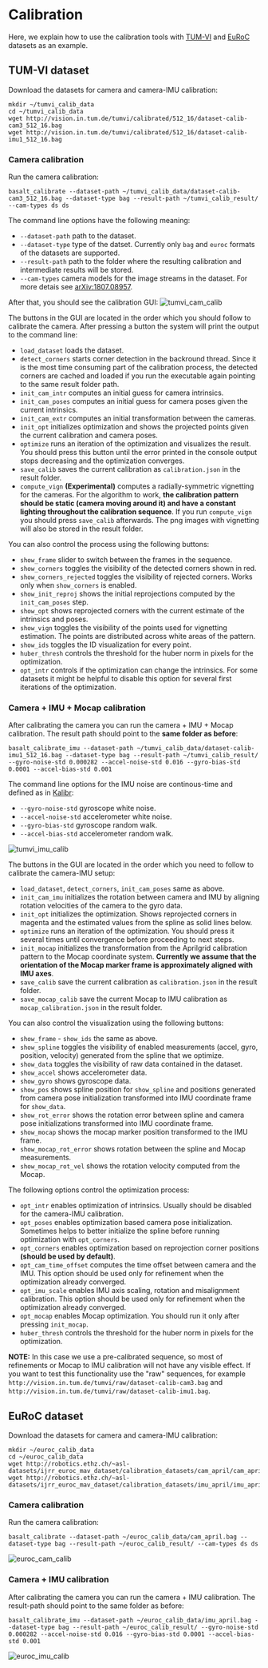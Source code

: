 # Calibration

Here, we explain how to use the calibration tools with [TUM-VI](https://vision.in.tum.de/data/datasets/visual-inertial-dataset) and [EuRoC](https://projects.asl.ethz.ch/datasets/doku.php?id=kmavvisualinertialdatasets) datasets as an example.


## TUM-VI dataset
Download the datasets for camera and camera-IMU calibration:
```
mkdir ~/tumvi_calib_data
cd ~/tumvi_calib_data
wget http://vision.in.tum.de/tumvi/calibrated/512_16/dataset-calib-cam3_512_16.bag
wget http://vision.in.tum.de/tumvi/calibrated/512_16/dataset-calib-imu1_512_16.bag
```

### Camera calibration
Run the camera calibration:
```
basalt_calibrate --dataset-path ~/tumvi_calib_data/dataset-calib-cam3_512_16.bag --dataset-type bag --result-path ~/tumvi_calib_result/ --cam-types ds ds
```
The command line options have the following meaning:
* `--dataset-path` path to the dataset.
* `--dataset-type` type of the datset. Currently only `bag` and `euroc` formats of the datasets are supported.
* `--result-path` path to the folder where the resulting calibration and intermediate results will be stored.
* `--cam-types` camera models for the image streams in the dataset. For more detais see [arXiv:1807.08957](https://arxiv.org/abs/1807.08957).

After that, you should see the calibration GUI:
![tumvi_cam_calib](doc/img/tumvi_cam_calib.png)

The buttons in the GUI are located in the order which you should follow to calibrate the camera. After pressing a button the system will print the output to the command line:
* `load_dataset` loads the dataset.
* `detect_corners` starts corner detection in the backround thread. Since it is the most time consuming part of the calibration process, the detected corners are cached and loaded if you run the executable again pointing to the same result folder path.
* `init_cam_intr` computes an initial guess for camera intrinsics.
* `init_cam_poses` computes an initial guess for camera poses given the current intrinsics.
* `init_cam_extr` computes an initial transformation between the cameras.
* `init_opt` initializes optimization and shows the projected points given the current calibration and camera poses.
* `optimize` runs an iteration of the optimization and visualizes the result. You should press this button until the error printed in the console output stops decreasing and the optimization converges.
* `save_calib` saves the current calibration as `calibration.json` in the result folder.
* `compute_vign` **(Experimental)** computes a radially-symmetric vignetting for the cameras. For the algorithm to work, **the calibration pattern should be static (camera moving around it) and have a constant lighting throughout the calibration sequence**. If you run `compute_vign` you should press `save_calib` afterwards. The png images with vignetting will also be stored in the result folder.

You can also control the process using the following buttons:
* `show_frame` slider to switch between the frames in the sequence.
* `show_corners` toggles the visibility of the detected corners shown in red.
* `show_corners_rejected` toggles the visibility of rejected corners. Works only when `show_corners` is enabled.
* `show_init_reproj` shows the initial reprojections computed by the `init_cam_poses` step.
* `show_opt` shows reprojected corners with the current estimate of the intrinsics and poses.
* `show_vign` toggles the visibility of the points used for vignetting estimation. The points are distributed across white areas of the pattern.
* `show_ids` toggles the ID visualization for every point.
* `huber_thresh` controls the threshold for the huber norm in pixels for the optimization.
* `opt_intr` controls if the optimization can change the intrinsics. For some datasets it might be helpful to disable this option for several first iterations of the optimization.

### Camera + IMU + Mocap calibration
After calibrating the camera you can run the camera + IMU + Mocap calibration. The result path should point to the **same folder as before**:
```
basalt_calibrate_imu --dataset-path ~/tumvi_calib_data/dataset-calib-imu1_512_16.bag --dataset-type bag --result-path ~/tumvi_calib_result/ --gyro-noise-std 0.000282 --accel-noise-std 0.016 --gyro-bias-std 0.0001 --accel-bias-std 0.001
```
The command line options for the IMU noise are continous-time and defined as in [Kalibr](https://github.com/ethz-asl/kalibr/wiki/IMU-Noise-Model):
* `--gyro-noise-std` gyroscope white noise.
* `--accel-noise-std` accelerometer white noise.
* `--gyro-bias-std` gyroscope random walk.
* `--accel-bias-std` accelerometer random walk.

![tumvi_imu_calib](doc/img/tumvi_imu_calib.png)

The buttons in the GUI are located in the order which you need to follow to calibrate the camera-IMU setup:
* `load_dataset`, `detect_corners`, `init_cam_poses` same as above.
* `init_cam_imu` initializes the rotation between camera and IMU by aligning rotation velocities of the camera to the gyro data.
* `init_opt` initializes the optimization. Shows reprojected corners in magenta and the estimated values from the spline as solid lines below.
* `optimize` runs an iteration of the optimization. You should press it several times until convergence before proceeding to next steps.
* `init_mocap` initializes the transformation from the Aprilgrid calibration pattern to the Mocap coordinate system. **Currently we assume that the orientation of the Mocap marker frame is approximately aligned with IMU axes**.
* `save_calib` save the current calibration as `calibration.json` in the result folder.
* `save_mocap_calib` save the current Mocap to IMU calibration as `mocap_calibration.json` in the result folder.

You can also control the visualization using the following buttons:
* `show_frame` - `show_ids` the same as above.
* `show_spline` toggles the visibility of enabled measurements (accel, gyro, position, velocity) generated from the spline that we optimize.
* `show_data` toggles the visibility of raw data contained in the dataset.
* `show_accel` shows accelerometer data.
* `show_gyro` shows gyroscope data.
* `show_pos` shows spline position for `show_spline` and positions generated from camera pose initialization transformed into IMU coordinate frame for `show_data`.
* `show_rot_error` shows the rotation error between spline and camera pose initializations transformed into IMU coordinate frame.
* `show_mocap` shows the mocap marker position transformed to the IMU frame.
* `show_mocap_rot_error` shows rotation between the spline and Mocap measurements.
* `show_mocap_rot_vel` shows the rotation velocity computed from the Mocap.

The following options control the optimization process:
* `opt_intr` enables optimization of intrinsics. Usually should be disabled for the camera-IMU calibration.
* `opt_poses` enables optimization based camera pose initialization. Sometimes helps to better initialize the spline before running optimization with `opt_corners`.
* `opt_corners` enables optimization based on reprojection corner positions **(should be used by default)**.
* `opt_cam_time_offset` computes the time offset between camera and the IMU. This option should be used only for refinement when the optimization already converged.
* `opt_imu_scale` enables IMU axis scaling, rotation and misalignment calibration. This option should be used only for refinement when the optimization already converged.
* `opt_mocap` enables Mocap optimization. You should run it only after pressing `init_mocap`.
* `huber_thresh` controls the threshold for the huber norm in pixels for the optimization.


**NOTE:** In this case we use a pre-calibrated sequence, so most of refinements or Mocap to IMU calibration will not have any visible effect. If you want to test this functionality use the "raw" sequences, for example `http://vision.in.tum.de/tumvi/raw/dataset-calib-cam3.bag` and `http://vision.in.tum.de/tumvi/raw/dataset-calib-imu1.bag`. 

## EuRoC dataset
Download the datasets for camera and camera-IMU calibration:
```
mkdir ~/euroc_calib_data
cd ~/euroc_calib_data
wget http://robotics.ethz.ch/~asl-datasets/ijrr_euroc_mav_dataset/calibration_datasets/cam_april/cam_april.bag
wget http://robotics.ethz.ch/~asl-datasets/ijrr_euroc_mav_dataset/calibration_datasets/imu_april/imu_april.bag
```

### Camera calibration
Run the camera calibration:
```
basalt_calibrate --dataset-path ~/euroc_calib_data/cam_april.bag --dataset-type bag --result-path ~/euroc_calib_result/ --cam-types ds ds
```
![euroc_cam_calib](doc/img/euroc_cam_calib.png)

### Camera + IMU calibration
After calibrating the camera you can run the camera + IMU calibration. The result-path should point to the same folder as before:
```
basalt_calibrate_imu --dataset-path ~/euroc_calib_data/imu_april.bag --dataset-type bag --result-path ~/euroc_calib_result/ --gyro-noise-std 0.000282 --accel-noise-std 0.016 --gyro-bias-std 0.0001 --accel-bias-std 0.001
```
![euroc_imu_calib](doc/img/euroc_imu_calib.png)
